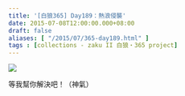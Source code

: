 ```yaml
---
title: '[白狼365] Day189：熱浪侵襲'
date: 2015-07-08T12:00:00.000+08:00
draft: false
aliases: [ "/2015/07/365-day189.html" ]
tags : [collections - zaku II 白狼・365 project]
---
```


[![](https://farm1.staticflickr.com/271/19215464190_5575a955b2_z.jpg)](https://farm1.staticflickr.com/271/19215464190_5575a955b2_z.jpg)

等我幫你解決吧！（神氣）